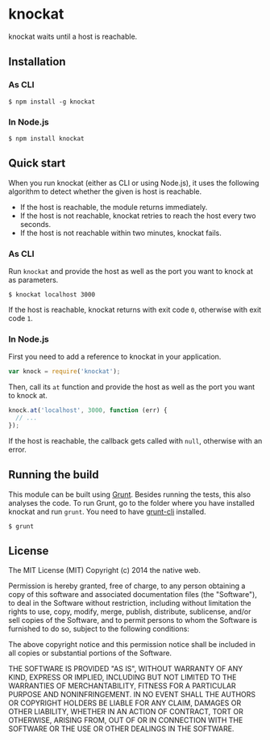# knockat

knockat waits until a host is reachable.

## Installation

### As CLI

    $ npm install -g knockat

### In Node.js

    $ npm install knockat

## Quick start

When you run knockat (either as CLI or using Node.js), it uses the following algorithm to detect whether the given is host is reachable.

- If the host is reachable, the module returns immediately.
- If the host is not reachable, knockat retries to reach the host every two seconds.
- If the host is not reachable within two minutes, knockat fails.

### As CLI

Run `knockat` and provide the host as well as the port you want to knock at as parameters.

    $ knockat localhost 3000

If the host is reachable, knockat returns with exit code `0`, otherwise with exit code `1`.

### In Node.js

First you need to add a reference to knockat in your application.

```javascript
var knock = require('knockat');
```

Then, call its `at` function and provide the host as well as the port you want to knock at.

```javascript
knock.at('localhost', 3000, function (err) {
  // ...
});
```

If the host is reachable, the callback gets called with `null`, otherwise with an error.

## Running the build

This module can be built using [Grunt](http://gruntjs.com/). Besides running the tests, this also analyses the code. To run Grunt, go to the folder where you have installed knockat and run `grunt`. You need to have [grunt-cli](https://github.com/gruntjs/grunt-cli) installed.

    $ grunt

## License

The MIT License (MIT)
Copyright (c) 2014 the native web.

Permission is hereby granted, free of charge, to any person obtaining a copy of this software and associated documentation files (the "Software"), to deal in the Software without restriction, including without limitation the rights to use, copy, modify, merge, publish, distribute, sublicense, and/or sell copies of the Software, and to permit persons to whom the Software is furnished to do so, subject to the following conditions:

The above copyright notice and this permission notice shall be included in all copies or substantial portions of the Software.

THE SOFTWARE IS PROVIDED "AS IS", WITHOUT WARRANTY OF ANY KIND, EXPRESS OR IMPLIED, INCLUDING BUT NOT LIMITED TO THE WARRANTIES OF MERCHANTABILITY, FITNESS FOR A PARTICULAR PURPOSE AND NONINFRINGEMENT. IN NO EVENT SHALL THE AUTHORS OR COPYRIGHT HOLDERS BE LIABLE FOR ANY CLAIM, DAMAGES OR OTHER LIABILITY, WHETHER IN AN ACTION OF CONTRACT, TORT OR OTHERWISE, ARISING FROM, OUT OF OR IN CONNECTION WITH THE SOFTWARE OR THE USE OR OTHER DEALINGS IN THE SOFTWARE.

